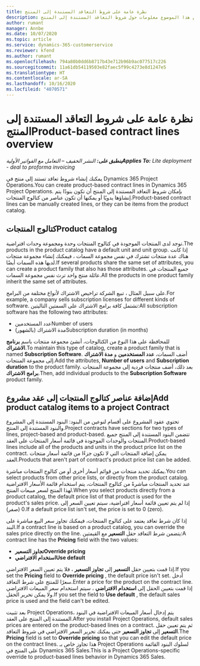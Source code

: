 ```yaml
---
title: نظرة عامة على شروط التعاقد المستندة إلى المنتج
description: يقدم هذا الموضوع معلومات حول شروط التعاقد المستندة إلى المنتج.
author: rumant
manager: Annbe
ms.date: 10/07/2020
ms.topic: article
ms.service: dynamics-365-customerservice
ms.reviewer: kfend
ms.author: rumant
ms.openlocfilehash: 794a80b0dd6b8717b43e712b96b9ac077517c226
ms.sourcegitcommit: 11a61db54119503e82faec5f99c4273e8d1247e5
ms.translationtype: HT
ms.contentlocale: ar-SA
ms.lasthandoff: 10/16/2020
ms.locfileid: "4070571"
---
```

# <a name="product-based-contract-lines-overview"></a><span data-ttu-id="b0fc0-103">نظرة عامة على شروط التعاقد المستندة إلى المنتج</span><span class="sxs-lookup"><span data-stu-id="b0fc0-103">Product-based contract lines overview</span></span>

<span data-ttu-id="b0fc0-104">_**ينطبق على:** النشر الخفيف – التعامل مع الفواتير الأولية_</span><span class="sxs-lookup"><span data-stu-id="b0fc0-104">_**Applies To:** Lite deployment - deal to proforma invoicing_</span></span>

<span data-ttu-id="b0fc0-105">يمكنك إنشاء شروط تعاقد تستند إلى منتج في Dynamics 365 Project Operations.</span><span class="sxs-lookup"><span data-stu-id="b0fc0-105">You can create product-based contract lines in Dynamics 365 Project Operations.</span></span> <span data-ttu-id="b0fc0-106">بإمكان شروط التعاقد المستندة إلى المنتج أن تكون بنودًا يتم إنشاؤها يدويًا أو يمكنها أن تكون عناصر من كتالوج المنتجات.</span><span class="sxs-lookup"><span data-stu-id="b0fc0-106">Product-based contract lines can be manually created lines, or they can be items from the product catalog.</span></span>

## <a name="product-catalog"></a><span data-ttu-id="b0fc0-107">كتالوج المنتجات</span><span class="sxs-lookup"><span data-stu-id="b0fc0-107">Product catalog</span></span>

<span data-ttu-id="b0fc0-108">توجد لدى المنتجات الموجودة في كتالوج المنتجات وحدة ومجموعة وحدات افتراضية.</span><span class="sxs-lookup"><span data-stu-id="b0fc0-108">The products in the product catalog have a default unit and unit group.</span></span> <span data-ttu-id="b0fc0-109">إذا كانت هناك عدة منتجات تشترك في نفس مجموعة السمات ، فيمكنك إنشاء مجموعة منتجات لديها هذه السمات أيضًا.</span><span class="sxs-lookup"><span data-stu-id="b0fc0-109">If several products share the same set of attributes, you can create a product family that also has those attributes.</span></span> <span data-ttu-id="b0fc0-110">جميع المنتجات في عائلة منتج واحد ترث نفس مجموعة السمات.</span><span class="sxs-lookup"><span data-stu-id="b0fc0-110">All the products in one product family inherit the same set of attributes.</span></span>

<span data-ttu-id="b0fc0-111">على سبيل المثال ، تبيع الشركة تراخيص الاشتراك لأنواع مختلفة من البرامج.</span><span class="sxs-lookup"><span data-stu-id="b0fc0-111">For example, a company sells subscription licenses for different kinds of software.</span></span> <span data-ttu-id="b0fc0-112">تشتمل كافة برامج الاشتراك على السمتين التاليتين:</span><span class="sxs-lookup"><span data-stu-id="b0fc0-112">All subscription software has the following two attributes:</span></span>

- <span data-ttu-id="b0fc0-113">عدد المستخدمين</span><span class="sxs-lookup"><span data-stu-id="b0fc0-113">Number of users</span></span>
- <span data-ttu-id="b0fc0-114">مدة الاشتراك (بالشهور)</span><span class="sxs-lookup"><span data-stu-id="b0fc0-114">Subscription duration (in months)</span></span>

<span data-ttu-id="b0fc0-115">للمحافظة على هذا النوع من الكتالوجات، أنشئ مجموعة منتجات باسم **برنامج الاشتراك**.</span><span class="sxs-lookup"><span data-stu-id="b0fc0-115">To maintain this type of catalog, create a product family that is named **Subscription Software**.</span></span> <span data-ttu-id="b0fc0-116">أضف السمات، **عدد المستخدمين** و **مدة الاشتراك** إلى مجموعة المنتجات.</span><span class="sxs-lookup"><span data-stu-id="b0fc0-116">Add the attributes, **Number of users** and **Subscription duration** to the product family.</span></span> <span data-ttu-id="b0fc0-117">بعد ذلك، أضف منتجات فردية إلى مجموعة المنتجات **برامج الاشتراك**.</span><span class="sxs-lookup"><span data-stu-id="b0fc0-117">Then, add individual products to the **Subscription Software** product family.</span></span>

## <a name="add-product-catalog-items-to-a-project-contract"></a><span data-ttu-id="b0fc0-118">إضافة عناصر كتالوج المنتجات إلى عقد مشروع</span><span class="sxs-lookup"><span data-stu-id="b0fc0-118">Add product catalog items to a project Contract</span></span>

<span data-ttu-id="b0fc0-119">تحتوي عقود المشروع على أقسام لنوعين من البنود: البنود المستندة إلى المشروع والبنود المستندة إلى المنتج.</span><span class="sxs-lookup"><span data-stu-id="b0fc0-119">Project contracts have sections for two types of lines, project-based and product-based.</span></span> <span data-ttu-id="b0fc0-120">تتضمن البنود المستندة إلى المنتج جميع المنتجات والوحدات الموجودة في قائمة أسعار المنتجات على العقد.</span><span class="sxs-lookup"><span data-stu-id="b0fc0-120">Product-based lines include all of the products and units in the product price list on the contract.</span></span> <span data-ttu-id="b0fc0-121">يمكن إضافة المنتجات التي لا تكون جزءًا من قائمة أسعار منتجات العقد.</span><span class="sxs-lookup"><span data-stu-id="b0fc0-121">Products that aren't part of contract's product price list can be added.</span></span>

<span data-ttu-id="b0fc0-122">يمكنك تحديد منتجات من قوائم أسعار أخرى أو من كتالوج المنتجات مباشرة.</span><span class="sxs-lookup"><span data-stu-id="b0fc0-122">You can select products from other price lists, or directly from the product catalog.</span></span> <span data-ttu-id="b0fc0-123">عند تحديد المنتجات مباشرةً من كتالوج المنتجات، يتم استخدام قائمة الأسعار الافتراضية لهذا المنتج لسعر مبيعات المنتج.</span><span class="sxs-lookup"><span data-stu-id="b0fc0-123">When you select products directly from a product catalog, the default price list of that product is used for the product's sales price.</span></span> <span data-ttu-id="b0fc0-124">إذا لم يتم تعيين قائمة أسعار افتراضية، سيتم تعيين السعر إلى 0 (صفر).</span><span class="sxs-lookup"><span data-stu-id="b0fc0-124">If a default price list isn't set, the price is set to 0 (zero).</span></span>

<span data-ttu-id="b0fc0-125">إذا كان شرط تعاقد يعتمد على كتالوج المنتجات، فيمكنك تجاوز سعر البيع مباشرة على البند.</span><span class="sxs-lookup"><span data-stu-id="b0fc0-125">If a contract line is based on a product catalog, you can override the sales price directly on the line.</span></span> <span data-ttu-id="b0fc0-126">يتضمن شرط التعاقد حقل **التسعير** مع القيمتين:</span><span class="sxs-lookup"><span data-stu-id="b0fc0-126">A contract line has the **Pricing** field with the two values:</span></span>

- <span data-ttu-id="b0fc0-127">**تجاوز التسعير**</span><span class="sxs-lookup"><span data-stu-id="b0fc0-127">**Override pricing**</span></span>
- <span data-ttu-id="b0fc0-128">**استخدام الافتراضي**</span><span class="sxs-lookup"><span data-stu-id="b0fc0-128">**Use default**</span></span>

<span data-ttu-id="b0fc0-129">إذا قمت بتعيين حقل **التسعير** إلى **تجاوز التسعير** ، فلا يتم تعيين السعر الافتراضي.</span><span class="sxs-lookup"><span data-stu-id="b0fc0-129">If you set the **Pricing** field to **Override pricing** , the default price isn't set.</span></span> <span data-ttu-id="b0fc0-130">أدخل سعرًا للمنتج على شرط التعاقد.</span><span class="sxs-lookup"><span data-stu-id="b0fc0-130">Enter a price for the product on the contract line.</span></span> <span data-ttu-id="b0fc0-131">إذا قمت بتعيين الحقل إلى **استخدام الافتراضي** ، سيتم استخدام سعر المبيعات الافتراضي ولا يمكن تحرير الحقل.</span><span class="sxs-lookup"><span data-stu-id="b0fc0-131">If you set the field to **Use default** , the default sales price is used and the field can't be edited.</span></span>

<span data-ttu-id="b0fc0-132">بعد تثبيت Project Operations، يتم إدخال أسعار المبيعات الافتراضية في البنود المستندة إلى المنتج على العقد.</span><span class="sxs-lookup"><span data-stu-id="b0fc0-132">After you install Project Operations, default sales prices are entered on the product-based lines on a contract.</span></span> <span data-ttu-id="b0fc0-133">ثم يتم تعيين حقل **التسعير** إلى **تجاوز التسعير** حتى يمكنك تحرير السعر الافتراضي في شروط التعاقد.</span><span class="sxs-lookup"><span data-stu-id="b0fc0-133">The **Pricing** field is set to **Override pricing** so that you can edit the default price on the contract lines.</span></span> <span data-ttu-id="b0fc0-134">هذا تجاوز خاص بـ Project Operations لسلوك البنود القائمة على المنتج في Dynamics 365 Sales.</span><span class="sxs-lookup"><span data-stu-id="b0fc0-134">This is a Project Operations-specific override to product-based lines behavior in Dynamics 365 Sales.</span></span>
